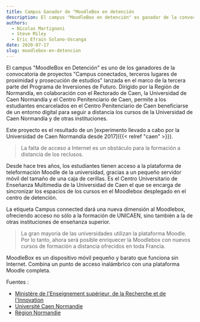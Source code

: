 ```yaml
---
title: Campus Ganador de "MoodleBox en detención
description: El campus "MoodleBox en detención" es ganador de la convocatoria de proyectos "Campus conectados, terceros lugares de proximidad y prosecución de estudios".
authors:
  - Nicolas Martignoni
  - Steve Miley
  - Eric Efrain Solano-Uscanga
date: 2020-07-17
slug: moodlebox-en-detencion
---
```

El campus "MoodleBox en Detención" es uno de los ganadores de la convocatoria de proyectos "Campus conectados, terceros lugares de proximidad y prosecución de estudios" lanzada en el marco de la tercera parte del Programa de Inversiones de Futuro. Dirigido por la Región de Normandía, en colaboración con el Rectorado de Caen, la Universidad de Caen Normandía y el Centro Penitenciario de Caen, permite a los estudiantes encarcelados en el Centro Penitenciario de Caen beneficiarse de un entorno digital para seguir a distancia los cursos de la Universidad de Caen Normandía y de otras instituciones.

Este proyecto es el resultado de un [experimento llevado a cabo por la Universidad de Caen Normandía desde 2017]({{< relref "caen" >}}).

> La falta de acceso a Internet es un obstáculo para la formación a distancia de los reclusos.

Desde hace tres años, los estudiantes tienen acceso a la plataforma de teleformación Moodle de la universidad, gracias a un pequeño servidor móvil del tamaño de una caja de cerillas. Es el Centro Universitario de Enseñanza Multimedia de la Universidad de Caen el que se encarga de sincronizar los espacios de los cursos en el Moodlebox desplegado en el centro de detención.

La etiqueta Campus connected dará una nueva dimensión al Moodlebox, ofreciendo acceso no sólo a la formación de UNICAEN, sino también a la de otras instituciones de enseñanza superior.

> La gran mayoría de las universidades utilizan la plataforma Moodle. Por lo tanto, ahora será posible enriquecer la Moodlebox con nuevos cursos de formación a distancia ofrecidos en toda Francia.

MoodleBox es un dispositivo móvil pequeño y barato que funciona sin Internet. Combina un punto de acceso inalámbrico con una plataforma Moodle completa.

Fuentes :
- [Ministère de l'Enseignement supérieur, de la Recherche et de l'Innovation](https://www.enseignementsup-recherche.gouv.fr/cid153057/www.enseignementsup-recherche.gouv.fr/cid153057/ameliorer-la-formation-et-l-orientation-des-jeunes-et-favoriser-l-enseignement-superieur-de-proximite.html)
- [Université Caen Normandie](http://www.unicaen.fr/actualites/innovation-pedagogique/des-campus-connectes-a-l-universite-de-caen-normandie-1029389.kjsp)
- [Région Normandie](https://www.normandie.fr/les-campus-normands)
